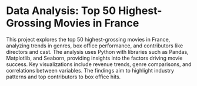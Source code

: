 # Data Analysis: Top 50 Highest-Grossing Movies in France

This project explores the top 50 highest-grossing movies in France, analyzing trends in genres, box office performance, and contributors like directors and cast. The analysis uses Python with libraries such as Pandas, Matplotlib, and Seaborn, providing insights into the factors driving movie success. Key visualizations include revenue trends, genre comparisons, and correlations between variables. The findings aim to highlight industry patterns and top contributors to box office hits.

